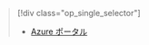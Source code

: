 > [!div class="op_single_selector"]
> * [Azure ポータル](../articles/storage/common/storage-enable-and-view-metrics.md)
> 
> 

